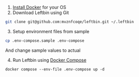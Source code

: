1. [Install Docker](https://docs.docker.com/engine/install/) for your OS
2. Download Leftbin using Git

```sh
git clone git@github.com:mvznfcoqe/leftbin.git ~/.leftbin
```

3. Setup environment files from sample

```sh
cp .env-compose.sample .env-compose
```

And change sample values to actual

4. Run Leftbin using [Docker Compose](https://docs.docker.com/compose/)

```
docker compose --env-file .env-compose up -d
```

